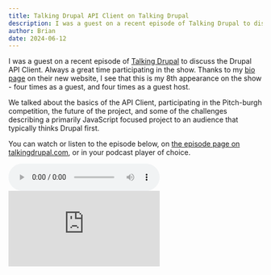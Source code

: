 ```yaml
---
title: Talking Drupal API Client on Talking Drupal
description: I was a guest on a recent episode of Talking Drupal to discuss the Drupal API Client.
author: Brian
date: 2024-06-12
---
```


I was a guest on a recent episode of [Talking Drupal](https://talkingdrupal.com/) to discuss the Drupal API Client. Always a great time participating in the show. Thanks to my [bio page](https://talkingdrupal.com/brian-perry) on their new website, I see that this is my 8th appearance on the show - four times as a guest, and four times as a guest host.

We talked about the basics of the API Client, participating in the Pitch-burgh competition, the future of the project, and some of the challenges describing a primarily JavaScript focused project to an audience that typically thinks Drupal first.

You can watch or listen to the episode below, on [the episode page on talkingdrupal.com](https://talkingdrupal.com/454), or in your podcast player of choice.

<audio controls="" style="margin-bottom: var(--size-7)">
    <source src="https://traffic.libsyn.com/sacstudio/td-454-libsyn.mp3" type="audio/mpeg">
</audio>

<iframe src="https://www.youtube.com/embed/IybVjiw23Js?si=5iSv0oqJoouYu9oz" title="YouTube video player" frameborder="0" allow="accelerometer; autoplay; clipboard-write; encrypted-media; gyroscope; picture-in-picture; web-share" referrerpolicy="strict-origin-when-cross-origin" allowfullscreen></iframe>
